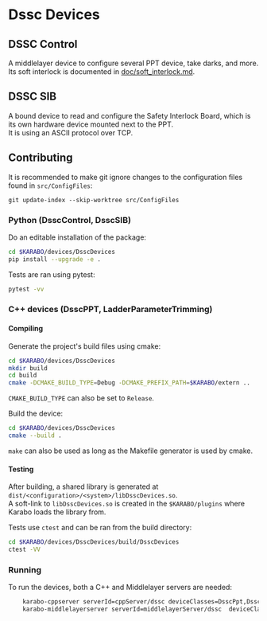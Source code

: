 # Dssc Devices  

## DSSC Control

A middlelayer device to configure several PPT device, take darks, and more.  
Its soft interlock is documented in [doc/soft_interlock.md](doc/soft_interlock.md).

## DSSC SIB

A bound device to read and configure the Safety Interlock Board, which is its own hardware
device mounted next to the PPT.  
It is using an ASCII protocol over TCP.


## Contributing

It is recommended to make git ignore changes to the configuration files found in `src/ConfigFiles`:  

```text
git update-index --skip-worktree src/ConfigFiles
```

### Python (DsscControl, DsscSIB)

Do an editable installation of the package:  

```bash
cd $KARABO/devices/DsscDevices
pip install --upgrade -e .
```

Tests are ran using pytest:  

```bash
pytest -vv 
```

###  C++ devices (DsscPPT, LadderParameterTrimming)  

#### Compiling

Generate the project's build files using cmake:  

```bash
cd $KARABO/devices/DsscDevices
mkdir build
cd build
cmake -DCMAKE_BUILD_TYPE=Debug -DCMAKE_PREFIX_PATH=$KARABO/extern ..
```

`CMAKE_BUILD_TYPE` can also be set to `Release`.  

Build the device:

```bash
cd $KARABO/devices/DsscDevices
cmake --build .
```

`make` can also be used as long as the Makefile generator is used by cmake.  

#### Testing

After building, a shared library is generated at `dist/<configuration>/<system>/libDsscDevices.so`.  
A soft-link to `libDsscDevices.so` is created in the `$KARABO/plugins` where Karabo loads the library from.  

Tests use `ctest` and can be ran from the build directory:  

```bash
cd $KARABO/devices/DsscDevices/build/DsscDevices
ctest -VV
```

### Running

To run the devices, both a C++ and Middlelayer servers are needed:  
```bash
    karabo-cppserver serverId=cppServer/dssc deviceClasses=DsscPpt,DsscLadderParameterTrimming
    karabo-middlelayerserver serverId=middlelayerServer/dssc  deviceClasses=DsscControl
```
